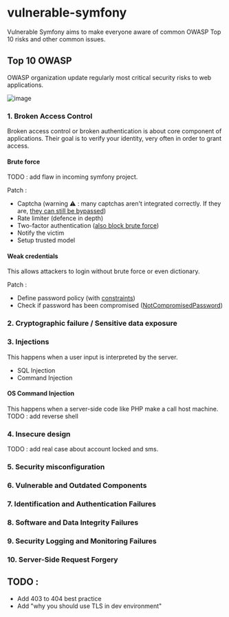 # vulnerable-symfony

Vulnerable Symfony aims to make everyone aware of common OWASP Top 10 risks and other common issues.

## Top 10 OWASP

OWASP organization update regularly most critical security risks to web applications.

![image](https://user-images.githubusercontent.com/32579584/222953149-f45f4937-b01b-4902-be77-a13deb4c0380.png)

### 1. Broken Access Control

Broken access control or broken authentication is about core component of applications. Their goal is to verify your identity, very often in order to grant access.

#### Brute force

TODO : add flaw in incoming symfony project.

Patch : 
- Captcha (warning ⚠ : many captchas aren't integrated correctly. If they are, [they can still be bypassed](https://www.youtube.com/watch?app=desktop&v=1CeUu8j7xsQ&ab_channel=Underscore_))
- Rate limiter (defence in depth)
- Two-factor authentication ([also block brute force](https://symfony.com/bundles/SchebTwoFactorBundle/6.x/brute_force_protection.html#2-block-authentication))
- Notify the victim 
- Setup trusted model

#### Weak credentials

This allows attackers to login without brute force or even dictionary.

Patch : 
- Define password policy (with [constraints](https://symfony.com/doc/current/reference/constraints.html))
- Check if password has been compromised ([NotCompromisedPassword](https://symfony.com/doc/current/reference/constraints/NotCompromisedPassword.html))

### 2. Cryptographic failure / Sensitive data exposure

### 3. Injections 

This happens when a user input is interpreted by the server.

- SQL Injection
- Command Injection

#### OS Command Injection

This happens when a server-side code like PHP make a call host machine.
TODO : add reverse shell

### 4. Insecure design

TODO : add real case about account locked and sms.

### 5. Security misconfiguration

### 6. Vulnerable and Outdated Components

### 7. Identification and Authentication Failures

### 8. Software and Data Integrity Failures 

### 9. Security Logging and Monitoring Failures

### 10. Server-Side Request Forgery

## TODO :

- Add 403 to 404 best practice
- Add "why you should use TLS in dev environment"
